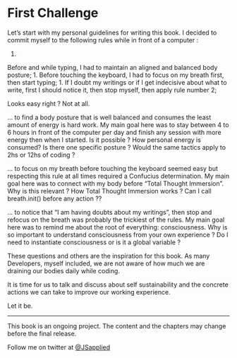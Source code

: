 # First Challenge

Let’s start with my personal guidelines for writing this book. I decided to commit myself to the following rules while in front of a computer :

1. 
Before and while typing, I had to maintain an aligned and balanced body posture;
1. 
Before touching the keyboard, I had to focus on my breath first, then start typing;
1. 
If I doubt my writings or if I get indecisive about what to write, first I should notice it, then stop myself, then apply rule number 2;

Looks easy right ? Not at all. 

… to find a body posture that is well balanced and consumes the least amount of energy is hard work. My main goal here was to stay between 4 to 6 hours in front of the computer per day and finish any session with more energy then when I started. Is it possible ? How personal energy is consumed? Is there one specific posture ? Would the same tactics apply to 2hs or 12hs of coding ? 

... to focus on my breath before touching the keyboard seemed easy but respecting this rule at all times required a Confucius determination. My main goal here was to connect with my body before “Total Thought Immersion”. Why is this relevant ? How Total Thought Immersion works ? Can I call breath.init() before any action ??

… to notice that “I am having doubts about my writings”, then stop and refocus on the breath was probably the trickiest of the rules. My main goal here was to remind me about the root of everything: consciousness.  Why is so important to understand consciousness from your own experience ?  Do I need to instantiate consciousness or is it a global variable ?

These questions and others are the inspiration for this book. As many Developers, myself included, we are not aware of how much we are draining our bodies daily while coding. 

It is time for us to talk and discuss about self sustainability and the concrete actions we can take to improve our working experience.

Let it be. 

***

This book is an ongoing project. The content and the chapters may change before the final release.

Follow me on twitter at [@JSapplied](https://twitter.com/JSapplied) 
